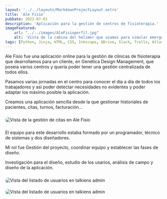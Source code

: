 ```yaml
---
layout: '../../layouts/MarkdownProjectLayout.astro'
title: 'Ale Fisio'
pubDate: 2022-07-01
description: 'Aplicación para la gestión de centros de fisioterapia.'
imageFeatured:
    url: "../../images/AleFisioperfil.jpg"
    alt: 'Vista de la cabina del helimer que usamos para simular emergencias.'
tags: [Python, Jinja, HTML, CSS, Inkscape, GDrive, Slack, Trello, Atlasian Bitbucket]
---
```

Ale Fisio fue una aplicación online para la gestión de clínicas de fisioterapia que dearrollamos para un cliente, en Genética Design Management, que poseia varios centros y quería poder tener una gestión centralizada de todos ellos.

Pasamos varias jornadas en el centro para conocer el día a día de todos los trabajadores y así poder detectar necesidades no evidentes y poder adaptar los máximo posible la aplicación.

Creamos una aplicación sencilla desde la que gestionar historiales de pacientes, citas, turnos, facturación…

<img src="/images/AleFisiocita.jpg" alt="Vista de la gestión de citas en Ale Fisio" class="imgmd">

El equipo para este desarrollo estaba formado por un programador, técnico de sistemas y dos diseñadores.

Mi rol fue Gestión del proyecto, coordinar equipo y establecer las fases de diseño.

Investigación para el diseño, estudio de los usarios, análisis de campo y diseño de la aplicación.

<img src="/images/AleFisioturnos.jpg" alt="Vista del listado de usuarios en talkiens admin" class="imgmd">

<img src="/images/AleFisiofacturas.jpg" alt="Vista del listado de usuarios en talkiens admin" class="imgmd">


<style>
    .imgmd{
        border-radius: 0.5rem;
        margin-top: 2%;
        margin-bottom: 2%;
    }
</style>